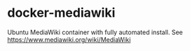 # docker-mediawiki
Ubuntu MediaWiki container with fully automated install. See  https://www.mediawiki.org/wiki/MediaWiki
